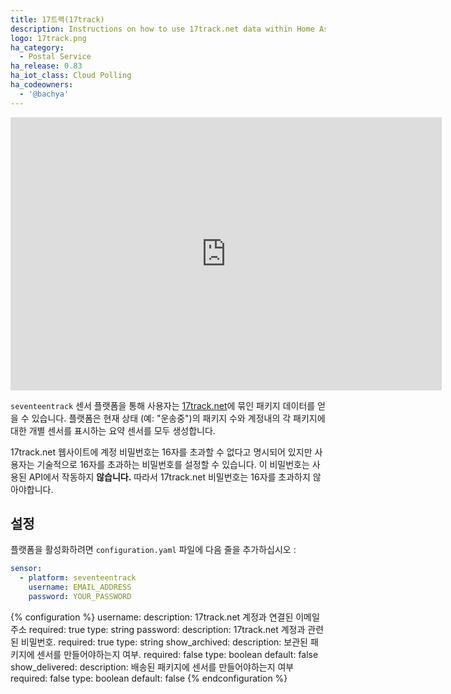 ```yaml
---
title: 17트랙(17track)
description: Instructions on how to use 17track.net data within Home Assistant
logo: 17track.png
ha_category:
  - Postal Service
ha_release: 0.83
ha_iot_class: Cloud Polling
ha_codeowners:
  - '@bachya'
---
```


<div class='videoWrapper'>
<iframe width="690" height="437" src="https://www.youtube.com/embed/niWKm7GVygU?list=PLWlpiQXaMerTyzl_Pe1PEloZTj9MoU5cl" frameborder="0" allow="accelerometer; autoplay; encrypted-media; gyroscope; picture-in-picture" allowfullscreen></iframe>
</div>

`seventeentrack` 센서 플랫폼을 통해 사용자는 [17track.net](https://www.17track.net/en)에 묶인 패키지 데이터를 얻을 수 있습니다. 플랫폼은 현재 상태 (예: "운송중")의 패키지 수와 계정내의 각 패키지에 대한 개별 센서를 표시하는 요약 센서를 모두 생성합니다.

<div class='note warning'>

17track.net 웹사이트에 계정 비밀번호는 16자를 초과할 수 없다고 명시되어 있지만 사용자는 기술적으로 16자를 초과하는 비밀번호를 설정할 수 있습니다. 이 비밀번호는 사용된 API에서 작동하지 **않습니다.** 따라서 17track.net 비밀번호는 16자를 초과하지 않아야합니다.

</div>

## 설정

플랫폼을 활성화하려면 `configuration.yaml` 파일에 다음 줄을 추가하십시오 : 

```yaml
sensor:
  - platform: seventeentrack
    username: EMAIL_ADDRESS
    password: YOUR_PASSWORD
```

{% configuration %}
username:
  description: 17track.net 계정과 연결된 이메일 주소
  required: true
  type: string
password:
  description: 17track.net 계정과 관련된 비밀번호.
  required: true
  type: string
show_archived:
  description: 보관된 패키지에 센서를 만들어야하는지 여부.
  required: false
  type: boolean
  default: false
show_delivered:
  description: 배송된 패키지에 센서를 만들어야하는지 여부
  required: false
  type: boolean
  default: false
{% endconfiguration %}

